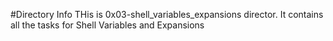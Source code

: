#Directory Info
THis is 0x03-shell_variables_expansions director.
It contains all the tasks for Shell Variables and Expansions
